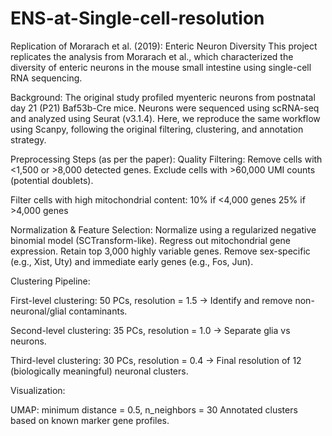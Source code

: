 # ENS-at-Single-cell-resolution
Replication of Morarach et al. (2019): Enteric Neuron Diversity
This project replicates the analysis from Morarach et al., which characterized the diversity of enteric neurons in the mouse small intestine using single-cell RNA sequencing.

Background:
The original study profiled myenteric neurons from postnatal day 21 (P21) Baf53b-Cre mice. Neurons were sequenced using scRNA-seq and analyzed using Seurat (v3.1.4). Here, we reproduce the same workflow using Scanpy, following the original filtering, clustering, and annotation strategy.

Preprocessing Steps (as per the paper):
Quality Filtering:
Remove cells with <1,500 or >8,000 detected genes.
Exclude cells with >60,000 UMI counts (potential doublets).

Filter cells with high mitochondrial content:
10% if <4,000 genes
25% if >4,000 genes

Normalization & Feature Selection:
Normalize using a regularized negative binomial model (SCTransform-like).
Regress out mitochondrial gene expression.
Retain top 3,000 highly variable genes.
Remove sex-specific (e.g., Xist, Uty) and immediate early genes (e.g., Fos, Jun).

Clustering Pipeline:

First-level clustering: 50 PCs, resolution = 1.5
→ Identify and remove non-neuronal/glial contaminants.

Second-level clustering: 35 PCs, resolution = 1.0
→ Separate glia vs neurons.

Third-level clustering: 30 PCs, resolution = 0.4
→ Final resolution of 12 (biologically meaningful) neuronal clusters.

Visualization:

UMAP: minimum distance = 0.5, n_neighbors = 30
Annotated clusters based on known marker gene profiles.
